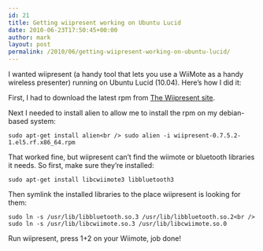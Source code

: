 ```yaml
---
id: 21
title: Getting wiipresent working on Ubuntu Lucid
date: 2010-06-23T17:50:45+00:00
author: mark
layout: post
permalink: /2010/06/getting-wiipresent-working-on-ubuntu-lucid/
---
```

I wanted wiipresent (a handy tool that lets you use a WiiMote as a handy wireless presenter) running on Ubuntu Lucid (10.04). Here&#8217;s how I did it:

First, I had to download the latest rpm from [The Wiipresent site](http://dag.wiee.rs/home-made/wiipresent/).

Next I needed to install alien to allow me to install the rpm on my debian-based system:
  
`sudo apt-get install alien<br />
sudo alien -i wiipresent-0.7.5.2-1.el5.rf.x86_64.rpm`

That worked fine, but wiipresent can&#8217;t find the wiimote or bluetooth libraries it needs. So first, make sure they&#8217;re installed:
  
`sudo apt-get install libcwiimote3 libbluetooth3`

Then symlink the installed libraries to the place wiipresent is looking for them:
  
`sudo ln -s /usr/lib/libbluetooth.so.3 /usr/lib/libbluetooth.so.2<br />
sudo ln -s /usr/lib/libcwiimote.so.3 /usr/lib/libcwiimote.so.0`

Run wiipresent, press 1+2 on your Wiimote, job done!
